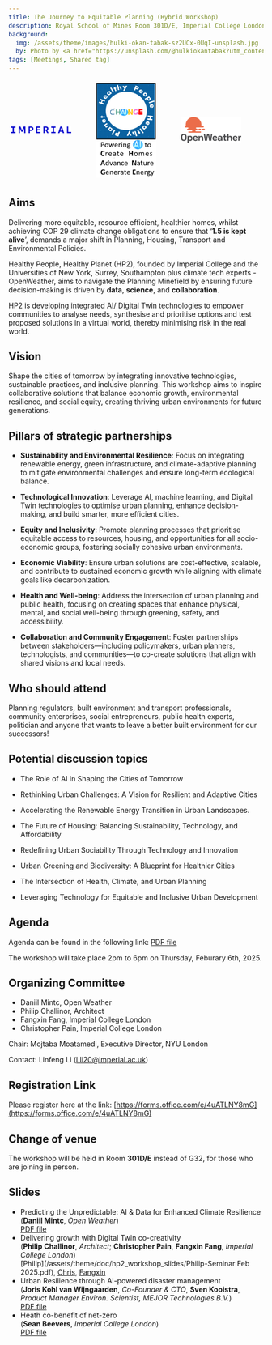 ```yaml
---
title: The Journey to Equitable Planning (Hybrid Workshop)
description: Royal School of Mines Room 301D/E, Imperial College London
background: 
  img: /assets/theme/images/hulki-okan-tabak-sz2UCx-0UqI-unsplash.jpg
  by: Photo by <a href="https://unsplash.com/@hulkiokantabak?utm_content=creditCopyText&utm_medium=referral&utm_source=unsplash">Hulki Okan Tabak</a> on <a href="https://unsplash.com/photos/people-walking-on-sidewalk-near-brown-concrete-building-during-daytime-sz2UCx-0UqI?utm_content=creditCopyText&utm_medium=referral&utm_source=unsplash">Unsplash</a>
tags: [Meetings, Shared tag]
---
```


<div style="display: flex; align-items: center;">
    <div style="flex: 33%; padding: 5px;">
        <img src="/assets/theme/images/imperial_logo.png" alt="Imperial Logo" style="width: 75%;">
    </div>
    <div style="flex: 33%; padding: 5px;">
        <img src="/assets/theme/images/change_logo.png" alt="Imperial Logo" style="width: 75%;">
    </div>
    <div style="flex: 33%; padding: 5px;">
        <img src="/assets/theme/images/openweathermap.png" alt="Open Weather Logo" style="width: 75%;">
    </div>
</div>

## Aims

Delivering more equitable, resource efficient, healthier homes, whilst achieving COP 29 climate change obligations to ensure that ‘**1.5 is kept alive**’, demands a major shift in Planning, Housing, Transport and Environmental Policies. 

Healthy People, Healthy Planet (HP2), founded by Imperial College and the Universities of New York, Surrey, Southampton plus climate tech experts -  OpenWeather, aims to navigate the Planning Minefield by ensuring future decision-making is driven by **data**, **science**, and **collaboration**.
	
HP2 is developing integrated AI/ Digital Twin technologies to empower communities to analyse needs, synthesise and prioritise options and test proposed solutions in a virtual world, thereby minimising risk in the real world. 

## Vision

Shape the cities of tomorrow by integrating innovative technologies, sustainable practices, and inclusive planning. This workshop aims to inspire collaborative solutions that balance economic growth, environmental resilience, and social equity, creating thriving urban environments for future generations.

## Pillars of strategic partnerships

- **Sustainability and Environmental Resilience**: Focus on integrating renewable energy, green infrastructure, and climate-adaptive planning to mitigate environmental challenges and ensure long-term ecological balance.

- **Technological Innovation**: Leverage AI, machine learning, and Digital Twin technologies to optimise urban planning, enhance decision-making, and build smarter, more efficient cities.

- **Equity and Inclusivity**: Promote planning processes that prioritise equitable access to resources, housing, and opportunities for all socio-economic groups, fostering socially cohesive urban environments.

- **Economic Viability**: Ensure urban solutions are cost-effective, scalable, and contribute to sustained economic growth while aligning with climate goals like decarbonization.

- **Health and Well-being**: Address the intersection of urban planning and public health, focusing on creating spaces that enhance physical, mental, and social well-being through greening, safety, and accessibility.

- **Collaboration and Community Engagement**: Foster partnerships between stakeholders—including policymakers, urban planners, technologists, and communities—to co-create solutions that align with shared visions and local needs.

## Who should attend

Planning regulators, built environment and transport professionals, community enterprises, social entrepreneurs, public health experts, politician and anyone that wants to leave a better built environment for our successors!

## Potential discussion topics 

- The Role of AI in Shaping the Cities of Tomorrow

- Rethinking Urban Challenges: A Vision for Resilient and Adaptive Cities

- Accelerating the Renewable Energy Transition in Urban Landscapes.

- The Future of Housing: Balancing Sustainability, Technology, and Affordability

- Redefining Urban Sociability Through Technology and Innovation

- Urban Greening and Biodiversity: A Blueprint for Healthier Cities

- The Intersection of Health, Climate, and Urban Planning

- Leveraging Technology for Equitable and Inclusive Urban Development

## Agenda

Agenda can be found in the following link: [PDF file](/assets/theme/doc/2ndWorkshop-2025-Agenda3.1.pdf)

The workshop will take place 2pm to 6pm on Thursday, Feburary 6th, 2025.

## Organizing Committee

- Daniil Mintc, Open Weather
- Philip Challinor, Architect
- Fangxin Fang, Imperial College London
- Christopher Pain, Imperial College London

Chair: Mojtaba Moatamedi, Executive Director, NYU London

Contact: Linfeng Li (l.li20@imperial.ac.uk)

## Registration Link

Please register here at the link: [https://forms.office.com/e/4uATLNY8mG](https://forms.office.com/e/4uATLNY8mG)

## Change of venue

The workshop will be held in Room **301D/E** instead of G32, for those who are joining in person.

## Slides

- Predicting the Unpredictable: AI & Data for Enhanced Climate Resilience  
  (**Daniil Mintc**, *Open Weather*)  
  [PDF file](/assets/theme/doc/hp2_workshop_slides/Daniil-OpenWeather.pdf)
- Delivering growth with Digital Twin co-creativity  
  (**Philip Challinor**, *Architect*; **Christopher Pain**, **Fangxin Fang**, *Imperial College London*)  
  [Philip](/assets/theme/doc/hp2_workshop_slides/Philip-Seminar Feb 2025.pdf), [Chris](/assets/theme/doc/hp2_workshop_slides/Chris-ai-hp2-jan2024.pdf), [Fangxin](/assets/theme/doc/hp2_workshop_slides/Fangxin-Introduction-CO2Project.pdf)
- Urban Resilience through AI-powered disaster management  
  (**Joris Kohl van Wijngaarden**, *Co-Founder & CTO*, **Sven Kooistra**, *Product Manager Environ. Scientist, MEJOR Technologies B.V.*)  
  [PDF file](/assets/theme/doc/hp2_workshop_slides/Joris_Sven-21022025_detailed_LUCI_description.pdf)
- Heath co-benefit of net-zero  
  (**Sean Beevers**, *Imperial College London*)  
  [PDF file](/assets/theme/doc/hp2_workshop_slides/Sean-AImeetingNZ-HealthCo-Benefits_SBeevers.pdf)
